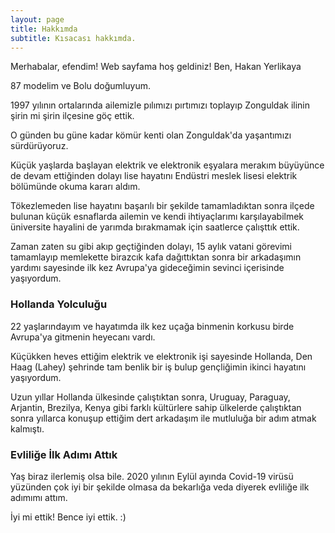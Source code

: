 ```yaml
---
layout: page
title: Hakkımda
subtitle: Kısacası hakkımda.
---
```


Merhabalar, efendim! Web sayfama hoş geldiniz! Ben, Hakan Yerlikaya

87 modelim ve Bolu doğumluyum.

1997 yılının ortalarında ailemizle pılımızı pırtımızı toplayıp Zonguldak ilinin şirin mi şirin ilçesine göç ettik. 

O günden bu güne kadar kömür kenti olan Zonguldak'da yaşantımızı sürdürüyoruz. 

Küçük yaşlarda başlayan elektrik ve elektronik eşyalara merakım büyüyünce de devam ettiğinden dolayı lise hayatını Endüstri meslek lisesi elektrik bölümünde okuma kararı aldım.

Tökezlemeden lise hayatını başarılı bir şekilde tamamladıktan sonra ilçede bulunan küçük esnaflarda ailemin ve kendi ihtiyaçlarımı karşılayabilmek üniversite hayalini de yarımda bırakmamak için saatlerce çalışttık ettik.

Zaman zaten su gibi akıp geçtiğinden dolayı, 15 aylık vatani görevimi tamamlayıp memlekette birazcık kafa dağıttıktan sonra bir arkadaşımın yardımı sayesinde ilk kez Avrupa'ya gideceğimin sevinci içerisinde yaşıyordum.

<h3> Hollanda Yolculuğu </h3>

22 yaşlarındayım ve hayatımda ilk kez uçağa binmenin korkusu birde Avrupa'ya gitmenin heyecanı vardı.

Küçükken heves ettiğim elektrik ve elektronik işi sayesinde Hollanda, Den Haag (Lahey) şehrinde tam benlik bir iş bulup gençliğimin ikinci hayatını yaşıyordum. 

Uzun yıllar Hollanda ülkesinde çalıştıktan sonra, Uruguay, Paraguay, Arjantin, Brezilya, Kenya gibi farklı kültürlere sahip ülkelerde çalıştıktan sonra yıllarca konuşup ettiğim dert arkadaşım ile mutluluğa bir adım atmak kalmıştı.

<h3> Evliliğe İlk Adımı Attık </h3>

Yaş biraz ilerlemiş olsa bile. 2020 yılının Eylül ayında Covid-19 virüsü yüzünden çok iyi bir şekilde olmasa da bekarlığa veda diyerek evliliğe ilk adımımı attım.

İyi mi ettik! Bence iyi ettik. :)


